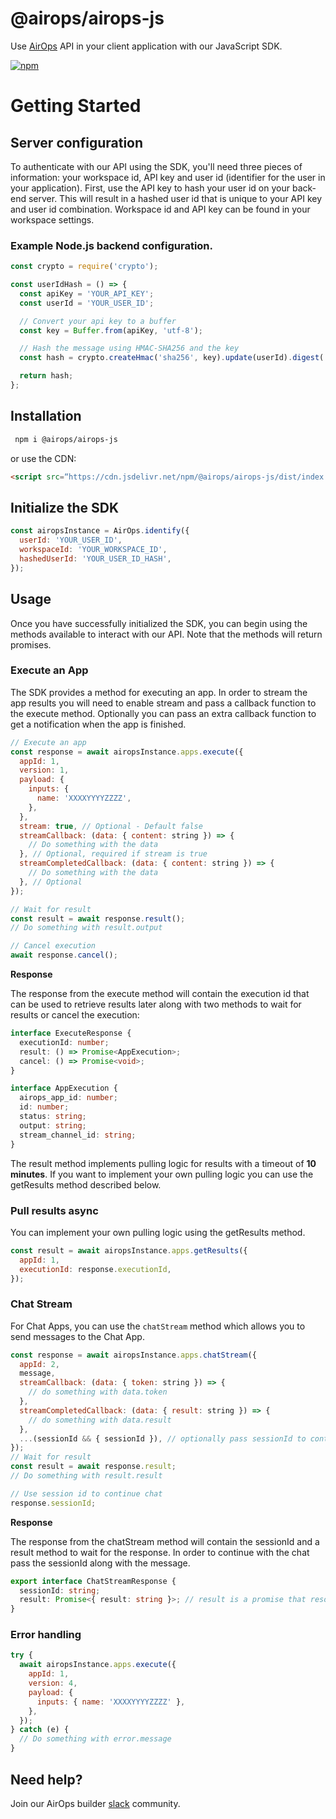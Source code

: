 # @airops/airops-js

Use [AirOps](https://docs.airops.com/docs/client-sdk) API in your client application with our JavaScript SDK.

[![npm](https://img.shields.io/npm/v/@airops/airops-js.svg)](https://www.npmjs.com/package/@airops/airops-js)

# Getting Started

## Server configuration

To authenticate with our API using the SDK, you'll need three pieces of information: your workspace id, API key and user
id (identifier for the user in your application). First, use the API key to hash your user id on your back-end server. This will result in a
hashed user id that is unique to your API key and user id combination. Workspace id and API key can be found in your
workspace settings.

### Example Node.js backend configuration.

```javascript
const crypto = require('crypto');

const userIdHash = () => {
  const apiKey = 'YOUR_API_KEY';
  const userId = 'YOUR_USER_ID';

  // Convert your api key to a buffer
  const key = Buffer.from(apiKey, 'utf-8');

  // Hash the message using HMAC-SHA256 and the key
  const hash = crypto.createHmac('sha256', key).update(userId).digest('hex');

  return hash;
};
```

## Installation

```bash
 npm i @airops/airops-js
```

or use the CDN:

```html
<script src=“https://cdn.jsdelivr.net/npm/@airops/airops-js/dist/index.umd.min.js”></script>
```

## Initialize the SDK

```javascript
const airopsInstance = AirOps.identify({
  userId: 'YOUR_USER_ID',
  workspaceId: 'YOUR_WORKSPACE_ID',
  hashedUserId: 'YOUR_USER_ID_HASH',
});
```

## Usage

Once you have successfully initialized the SDK, you can begin using the methods available to interact with our API.
Note that the methods will return promises.

### Execute an App

The SDK provides a method for executing an app. In order to stream the app results you will need to enable stream and pass a callback function to the execute method. Optionally you can pass an extra callback function to get a notification when the app is finished.

```javascript
// Execute an app
const response = await airopsInstance.apps.execute({
  appId: 1,
  version: 1,
  payload: {
    inputs: {
      name: 'XXXXYYYYZZZZ',
    },
  },
  stream: true, // Optional - Default false
  streamCallback: (data: { content: string }) => {
    // Do something with the data
  }, // Optional, required if stream is true
  streamCompletedCallback: (data: { content: string }) => {
    // Do something with the data
  }, // Optional
});

// Wait for result
const result = await response.result();
// Do something with result.output

// Cancel execution
await response.cancel();
```

**Response**

The response from the execute method will contain the execution id that can be used to retrieve results later along with two methods to wait for results or cancel the execution:

```typescript
interface ExecuteResponse {
  executionId: number;
  result: () => Promise<AppExecution>;
  cancel: () => Promise<void>;
}

interface AppExecution {
  airops_app_id: number;
  id: number;
  status: string;
  output: string;
  stream_channel_id: string;
}
```

The result method implements pulling logic for results with a timeout of **10 minutes**. If you want to implement your own pulling logic you can use the getResults method described below.

### Pull results async

You can implement your own pulling logic using the getResults method.

```javascript
const result = await airopsInstance.apps.getResults({
  appId: 1,
  executionId: response.executionId,
});
```

### Chat Stream

For Chat Apps, you can use the `chatStream` method which allows you to send messages to the Chat App.

```javascript
const response = await airopsInstance.apps.chatStream({
  appId: 2,
  message,
  streamCallback: (data: { token: string }) => {
    // do something with data.token
  },
  streamCompletedCallback: (data: { result: string }) => {
    // do something with data.result
  },
  ...(sessionId && { sessionId }), // optionally pass sessionId to continue chat.
});
// Wait for result
const result = await response.result;
// Do something with result.result

// Use session id to continue chat
response.sessionId;
```

**Response**

The response from the chatStream method will contain the sessionId and a result method to wait for the response.
In order to continue with the chat pass the sessionId along with the message.

```typescript
export interface ChatStreamResponse {
  sessionId: string;
  result: Promise<{ result: string }>; // result is a promise that resolves when the execution is completed.
}
```

### Error handling

```javascript
try {
  await airopsInstance.apps.execute({
    appId: 1,
    version: 4,
    payload: {
      inputs: { name: 'XXXXYYYYZZZZ' },
    },
  });
} catch (e) {
  // Do something with error.message
}
```

## Need help?

Join our AirOps builder [slack](https://join.slack.com/t/airopsbuilders/shared_invite/zt-1whiyc290-fw8tsDn0nq89UqGSXIcUNA) community.
